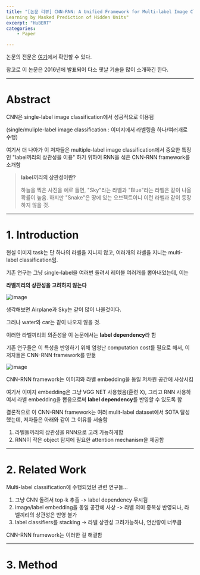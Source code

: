 ```yaml
---
title: "[논문 리뷰] CNN-RNN: A Unified Framework for Multi-label Image Classification"
Learning by Masked Prediction of Hidden Units"
excerpt: "HuBERT"
categories:
    - Paper

---
```


논문의 전문은 [여기](https://arxiv.org/pdf/1604.04573)에서 확인할 수 있다.



참고로 이 논문은 2016년에 발표되어 다소 옛날 기술을 많이 소개하긴 한다.



---



# Abstract

CNN은 single-label image classification에서 성공적으로 이용됨

(single/muliple-label image classification : 이미지에서 라벨링을 하나/여러개로 수행)

여기서 더 나아가 이 저자들은 multiple-label image classification에서 중요한 특징인 "label끼리의 상관성을 이용" 하기 위하여 RNN을 섞은 CNN-RNN framework를 소개함



> **label끼리의 상관성이란?**
>
> 하늘을 찍은 사진을 예로 들면, "Sky"라는 라벨과 "Blue"라는 라벨은 같이 나올 확률이 높음. 하지만 "Snake"은 땅에 있는 오브젝트이니 이런 라벨과 같이 등장하지 않을 것.



---



# 1. Introduction



현실 이미지 task는 단 하나의 라벨을 지니지 않고, 여러개의 라벨을 지니는 multi-label classification임.

기존 연구는 그냥 single-label을 여러번 돌려서 레이블 여러개를 뽑아내었는데, 이는

**라벨끼리의 상관성을 고려하지 않는다** 



![image](https://github.com/user-attachments/assets/ed8ff118-bd90-487d-89a7-be06008521e3) 



생각해보면 Airplane과 Sky는 같이 많이 나올것이다.

그러나 water와 car는 같이 나오지 않을 것.



이러한 라벨끼리의 의존성을 이 논문에서는 **label dependency**라 함



기존 연구들은 이 특성을 반영하기 위해 엄청난 computation cost를 필요로 해서, 이 저자들은 CNN-RNN framework를 만듦



![image](https://github.com/user-attachments/assets/cfe5a866-5122-462d-91c8-0358a7bc95f6)



CNN-RNN framework는 이미지와 라벨 embedding을 동일 저차원 공간에 사상시킴

여기서 이미지 embedding은 그냥 VGG NET 사용했음(훈련 X), 그리고 RNN 사용하여서 라벨 embedding을 뽑음으로써 **label dependency**를 반영할 수 있도록 함



결론적으로 이 CNN-RNN framework는 여러 mulit-label dataset에서 SOTA 달성했는데, 저자들은 아래와 같이 그 이유를 서술함

1. 라벨들끼리의 상관성을 RNN으로 고려 가능하게함
2. RNN이 작은 object 탐지에 필요한 attention mechanism을 제공함



---



# 2. Related Work



Multi-label classification에 수행되었던 관련 연구들...

1. 그냥 CNN 돌려서 top-k 추출 -> label dependency 무시됨
2. image/label embedding을 동일 공간에 사상 -> 라벨 의미 중복성 반영되나, 라벨끼리의 상관성은 반영 불가
3. label classifiers를 stacking -> 라벨 상관성 고려가능하나, 연산량이 너무큼



CNN-RNN framework는 이러한 걸 해결함



---



# 3. Method